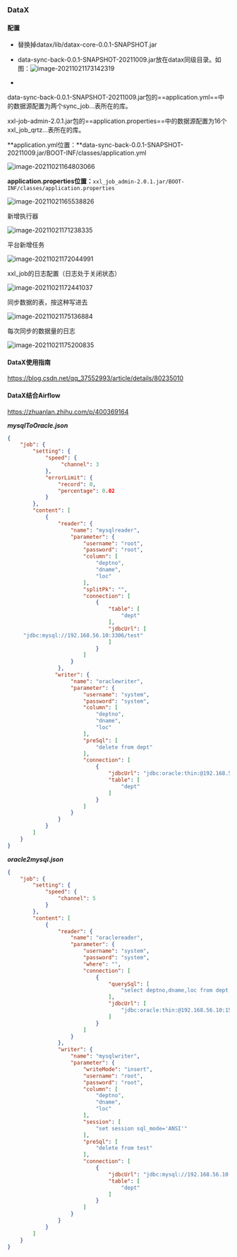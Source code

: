 ### DataX

#### 配置

- 替换掉datax/lib/datax-core-0.0.1-SNAPSHOT.jar
- data-sync-back-0.0.1-SNAPSHOT-20211009.jar放在datax同级目录。如图：![image-20211021173142319](C:\Users\Administrator\AppData\Roaming\Typora\typora-user-images\image-20211021173142319.png)

- 



data-sync-back-0.0.1-SNAPSHOT-20211009.jar包的==application.yml==中的数据源配置为两个sync_job...表所在的库。

xxl-job-admin-2.0.1.jar包的==application.properties==中的数据源配置为16个xxl_job_qrtz...表所在的库。



**application.yml位置：**data-sync-back-0.0.1-SNAPSHOT-20211009.jar/BOOT-INF/classes/application.yml

![image-20211021164803066](C:\Users\Administrator\AppData\Roaming\Typora\typora-user-images\image-20211021164803066.png)



**application.properties位置：**`xxl_job_admin-2.0.1.jar/BOOT-INF/classes/application.properties`

![image-20211021165538826](C:\Users\Administrator\AppData\Roaming\Typora\typora-user-images\image-20211021165538826.png)



新增执行器

![image-20211021171238335](C:\Users\Administrator\AppData\Roaming\Typora\typora-user-images\image-20211021171238335.png)



平台新增任务

![image-20211021172044991](C:\Users\Administrator\AppData\Roaming\Typora\typora-user-images\image-20211021172044991.png)



xxl_job的日志配置（日志处于关闭状态）

![image-20211021172441037](C:\Users\Administrator\AppData\Roaming\Typora\typora-user-images\image-20211021172441037.png)





同步数据的表，按这种写进去

![image-20211021175136884](C:\Users\Administrator\AppData\Roaming\Typora\typora-user-images\image-20211021175136884.png)



每次同步的数据量的日志

![image-20211021175200835](C:\Users\Administrator\AppData\Roaming\Typora\typora-user-images\image-20211021175200835.png)



#### DataX使用指南

https://blog.csdn.net/qq_37552993/article/details/80235010





#### DataX结合Airflow

https://zhuanlan.zhihu.com/p/400369164



***mysqlToOracle.json***

```json
{
    "job": {
        "setting": {
            "speed": {
                 "channel": 3
            },
            "errorLimit": {
                "record": 0,
                "percentage": 0.02
            }
        },
        "content": [
            {
                "reader": {
                    "name": "mysqlreader",
                    "parameter": {
                        "username": "root",
                        "password": "root",
                        "column": [
                            "deptno",
                            "dname",
                            "loc"
                        ],
                        "splitPk": "",
                        "connection": [
                            {
                                "table": [
                                    "dept"
                                ],
                                "jdbcUrl": [
     "jdbc:mysql://192.168.56.10:3306/test"
                                ]
                            }
                        ]
                    }
                },
               "writer": {
                    "name": "oraclewriter",
                    "parameter": {
                        "username": "system",
                        "password": "system",
                        "column": [
                            "deptno",
                            "dname",
                            "loc"
                        ],
                        "preSql": [
                            "delete from dept"
                        ],
                        "connection": [
                            {
                                "jdbcUrl": "jdbc:oracle:thin:@192.168.56.10:1521:orcl",
                                "table": [
                                    "dept"
                                ]
                            }
                        ]
                    }
                }
            }
        ]
    }
}
```



***oracle2mysql.json***

```json
{
    "job": {
        "setting": {
            "speed": {
            	"channel": 5
            }
        },
        "content": [
            {
                "reader": {
                    "name": "oraclereader",
                    "parameter": {
                        "username": "system",
                        "password": "system",
                        "where": "",
                        "connection": [
                            {
                                "querySql": [
                                    "select deptno,dname,loc from dept where deptno < 30"
                                ],
                                "jdbcUrl": [
                                    "jdbc:oracle:thin:@192.168.56.10:1521:orcl"
                                ]
                            }
                        ]
                    }
                },
                "writer": {
                    "name": "mysqlwriter",
                    "parameter": {
                        "writeMode": "insert",
                        "username": "root",
                        "password": "root",
                        "column": [
                            "deptno",
                            "dname",
                            "loc"
                        ],
                        "session": [
                        	"set session sql_mode='ANSI'"
                        ],
                        "preSql": [
                            "delete from test"
                        ],
                        "connection": [
                            {
                                "jdbcUrl": "jdbc:mysql://192.168.56.10:3306/test?useUnicode=true&characterEncoding=gbk",
                                "table": [
                                    "dept"
                                ]
                            }
                        ]
                    }
                }
            }
        ]
    }
}

```





